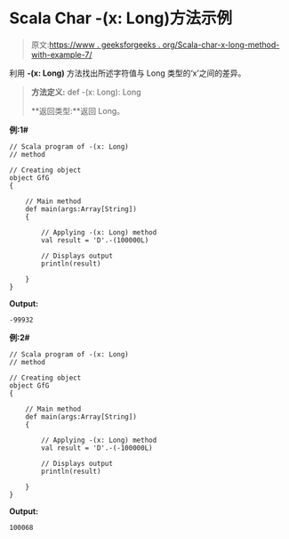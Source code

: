 # Scala Char -(x: Long)方法示例

> 原文:[https://www . geeksforgeeks . org/Scala-char-x-long-method-with-example-7/](https://www.geeksforgeeks.org/scala-char-x-long-method-with-example-7/)

利用 **-(x: Long)** 方法找出所述字符值与 Long 类型的‘x’之间的差异。

> **方法定义:** def -(x: Long): Long
> 
> **返回类型:**返回 Long。

**例:1#**

```
// Scala program of -(x: Long)
// method

// Creating object
object GfG
{ 

    // Main method
    def main(args:Array[String])
    {

        // Applying -(x: Long) method 
        val result = 'D'.-(100000L)

        // Displays output
        println(result)

    }
} 
```

**Output:**

```
-99932

```

**例:2#**

```
// Scala program of -(x: Long)
// method

// Creating object
object GfG
{ 

    // Main method
    def main(args:Array[String])
    {

        // Applying -(x: Long) method
        val result = 'D'.-(-100000L)

        // Displays output
        println(result)

    }
} 
```

**Output:**

```
100068

```